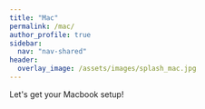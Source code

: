 ```yaml
---
title: "Mac"
permalink: /mac/
author_profile: true
sidebar:
  nav: "nav-shared"
header:
  overlay_image: /assets/images/splash_mac.jpg
---
```


Let's get your Macbook setup!
